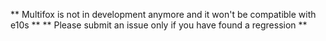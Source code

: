 ** Multifox is not in development anymore and it won't be compatible with e10s **
** Please submit an issue only if you have found a regression **

